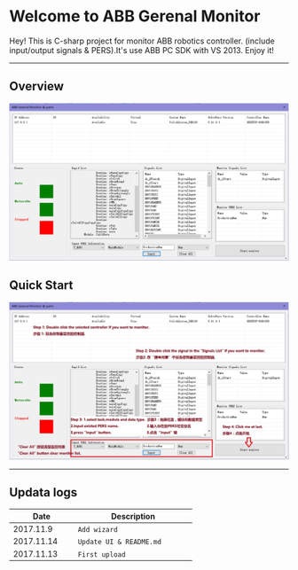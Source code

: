 ﻿Welcome to ABB Gerenal Monitor
===================


Hey! This is C-sharp project for monitor ABB robotics controller. (include input/output signals & PERS).It's use ABB PC SDK with VS 2013.
Enjoy it!

----------
Overview
-------------
![enter image description here](https://github.com/partx/ABB_Gm/blob/master/read.png?raw=true)

Quick Start
-------------
![enter image description here](https://github.com/partx/ABB_Gm/blob/master/readme.jpg?raw=true)

----------


Updata logs
-------------------

| Date             | Description                  
 ----------------- | ---------------------------- 
| 2017.11.9        | `Add wizard` 
| 2017.11.14       | `Update UI & README.md`                
| 2017.11.13       | `First upload`          

